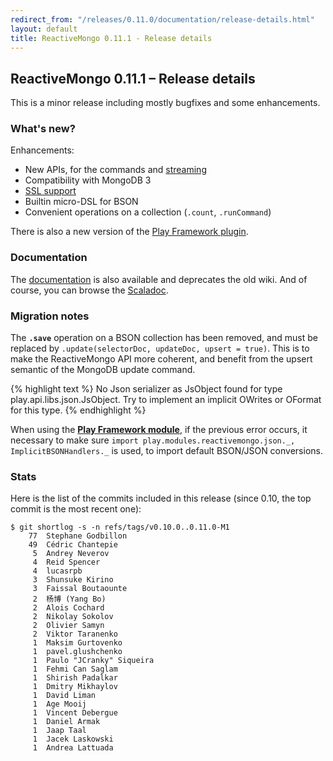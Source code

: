 ```yaml
---
redirect_from: "/releases/0.11.0/documentation/release-details.html"
layout: default
title: ReactiveMongo 0.11.1 - Release details
---
```


## ReactiveMongo 0.11.1 – Release details

This is a minor release including mostly bugfixes and some enhancements.

### What's new?

Enhancements:

- New APIs, for the commands and [streaming](tutorial/consume-streams.html)
- Compatibility with MongoDB 3
- [SSL support](tutorial/connect-database.html)
- Builtin micro-DSL for BSON
- Convenient operations on a collection (`.count`, `.runCommand`)

There is also a new version of the [Play Framework plugin](tutorial/play2.html).

### Documentation

The [documentation](index.html) is also available and deprecates the old wiki. And of course, you can browse the [Scaladoc](../api/index.html).

### Migration notes

The **`.save`** operation on a BSON collection has been removed, and must be replaced by `.update(selectorDoc, updateDoc, upsert = true)`. This is to make the ReactiveMongo API more coherent, and benefit from the upsert semantic of the MongoDB update command.

{% highlight text %}
No Json serializer as JsObject found for type play.api.libs.json.JsObject.
Try to implement an implicit OWrites or OFormat for this type.
{% endhighlight %}

When using the **[Play Framework module](tutorial/play2.html)**, if the previous error occurs, it necessary to make sure `import play.modules.reactivemongo.json._, ImplicitBSONHandlers._` is used, to import default BSON/JSON conversions.

### Stats

Here is the list of the commits included in this release (since 0.10, the top commit is the most recent one):

~~~
$ git shortlog -s -n refs/tags/v0.10.0..0.11.0-M1
    77  Stephane Godbillon
    49  Cédric Chantepie
     5  Andrey Neverov
     4  Reid Spencer
     4  lucasrpb
     3  Shunsuke Kirino
     3  Faissal Boutaounte
     2  杨博 (Yang Bo)
     2  Alois Cochard
     2  Nikolay Sokolov
     2  Olivier Samyn
     2  Viktor Taranenko
     1  Maksim Gurtovenko
     1  pavel.glushchenko
     1  Paulo "JCranky" Siqueira
     1  Fehmi Can Saglam
     1  Shirish Padalkar
     1  Dmitry Mikhaylov
     1  David Liman
     1  Age Mooij
     1  Vincent Debergue
     1  Daniel Armak
     1  Jaap Taal
     1  Jacek Laskowski
     1  Andrea Lattuada
~~~
